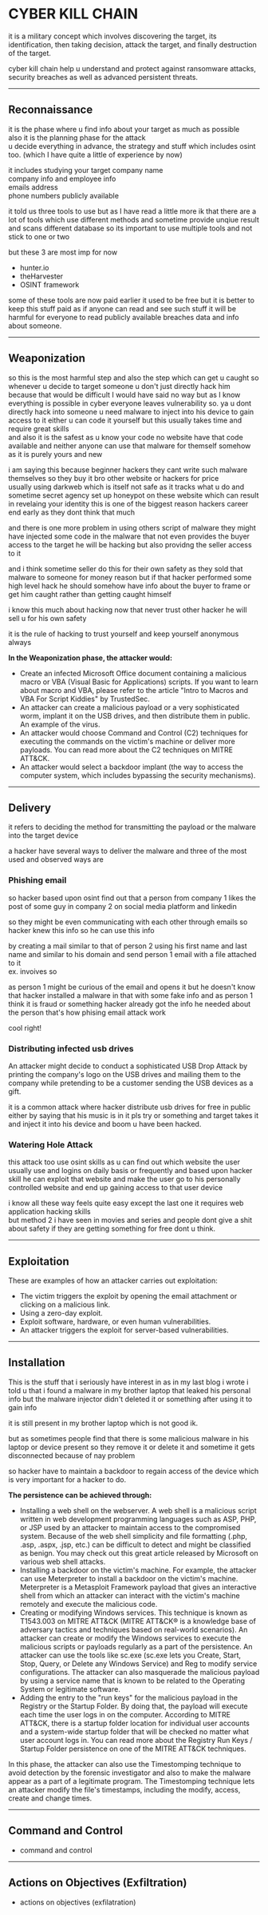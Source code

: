 # CYBER KILL CHAIN

it is a military concept which involves discovering the target, its identification, then taking decision, attack the target, and finally destruction of the target.

cyber kill chain help u understand and protect against ransomware attacks, security breaches as well as advanced persistent threats.

---

## Reconnaissance

it is the phase where u find info about your target as much as possible  
also it is the planning phase for the attack  
u decide everything in advance, the strategy and stuff which includes osint too. (which I have quite a little of experience by now)

it includes studying your target company name  
company info and employee info  
emails address  
phone numbers publicly available

it told us three tools to use but as I have read a little more ik that there are a lot of tools which use different methods and sometime provide unqiue result and scans different database so its important to use multiple tools and not stick to one or two

but these 3 are most imp for now  
- hunter.io  
- theHarvester  
- OSINT framework

some of these tools are now paid earlier it used to be free but it is better to keep this stuff paid as if anyone can read and see such stuff it will be harmful for everyone to read publicly available breaches data and info about someone.

---

## Weaponization

so this is the most harmful step and also the step which can get u caught so whenever u decide to target someone u don't just directly hack him because that would be difficult I would have said no way but as I know everything is possible in cyber everyone leaves vulnerability so. ya u dont directly hack into someone u need malware to inject into his device to gain access to it either u can code it yourself but this usually takes time and require great skills  
and also it is the safest as u know your code no website have that code available and neither anyone can use that malware for themself somehow as it is purely yours and new

i am saying this because beginner hackers they cant write such malware themselves so they buy it bro other website or hackers for price  
usually using darkweb which is itself not safe as it tracks what u do and sometime secret agency set up honeypot on these website which can result in revelaing your identity this is one of the biggest reason hackers career end early as they dont think that much

and there is one more problem in using others script of malware they might have injected some code in the malware that not even provides the buyer access to the target he will be hacking but also providng the seller access to it

and i think sometime seller do this for their own safety as they sold that malware to someone for money reason but if that hacker performed some high level hack he should somehow have info about the buyer to frame or get him caught rather than getting caught himself

i know this much about hacking now that never trust other hacker he will sell u for his own safety

it is the rule of hacking to trust yourself and keep yourself anonymous always

**In the Weaponization phase, the attacker would:**

- Create an infected Microsoft Office document containing a malicious macro or VBA (Visual Basic for Applications) scripts. If you want to learn about macro and VBA, please refer to the article "Intro to Macros and VBA For Script Kiddies" by TrustedSec.
- An attacker can create a malicious payload or a very sophisticated worm, implant it on the USB drives, and then distribute them in public. An example of the virus.
- An attacker would choose Command and Control (C2) techniques for executing the commands on the victim's machine or deliver more payloads. You can read more about the C2 techniques on MITRE ATT&CK.
- An attacker would select a backdoor implant (the way to access the computer system, which includes bypassing the security mechanisms).

---

## Delivery

it refers to deciding the method for transmitting the payload or the malware into the target device

a hacker have several ways to deliver the malware and three of the most used and observed ways are

### Phishing email

so hacker based upon osint find out that a person from company 1 likes the post of some guy in company 2 on social media platform and linkedin

so they might be even communicating with each other through emails so hacker knew this info so he can use this info

by creating a mail similar to that of person 2 using his first name and last name and similar to his domain and send person 1 email with a file attached to it  
ex. invoives so

as person 1 might be curious of the email and opens it but he doesn't know that hacker installed a malware in that with some fake info and as person 1 think it is fraud or something hacker already got the info he needed about the person that's how phising email attack work

cool right!

### Distributing infected usb drives

An attacker might decide to conduct a sophisticated USB Drop Attack by printing the company's logo on the USB drives and mailing them to the company while pretending to be a customer sending the USB devices as a gift.

it is a common attack where hacker distribute usb drives for free in public either by saying that his music is in it pls try or something and target takes it  
and inject it into his device and boom u have been hacked.

### Watering Hole Attack

this attack too use osint skills as u can find out which website the user usually use and logins on daily basis or frequently and based upon hacker skill he can exploit that website and make the user go to his personally controlled website and end up gaining access to that user device

i know all these way feels quite easy except the last one it requires web application hacking skills  
but method 2 i have seen in movies and series and people dont give a shit about safety if they are getting something for free dont u think.

---

## Exploitation

These are examples of how an attacker carries out exploitation:

- The victim triggers the exploit by opening the email attachment or clicking on a malicious link.
- Using a zero-day exploit.
- Exploit software, hardware, or even human vulnerabilities.
- An attacker triggers the exploit for server-based vulnerabilities.

---

## Installation

This is the stuff that i seriously have interest in as in my last blog i wrote i told u that i found a malware in my brother laptop that leaked his personal info but the malware injector didn't deleted it or something after using it to gain info

it is still present in my brother laptop which is not good ik.

but as sometimes people find that there is some malicious malware in his laptop or device present so they remove it or delete it and sometime it gets disconnected because of nay problem

so hacker have to maintain a backdoor to regain access of the device which is very important for a hacker to do.

**The persistence can be achieved through:**

- Installing a web shell on the webserver. A web shell is a malicious script written in web development programming languages such as ASP, PHP, or JSP used by an attacker to maintain access to the compromised system. Because of the web shell simplicity and file formatting (.php, .asp, .aspx, .jsp, etc.) can be difficult to detect and might be classified as benign. You may check out this great article released by Microsoft on various web shell attacks.
- Installing a backdoor on the victim's machine. For example, the attacker can use Meterpreter to install a backdoor on the victim's machine. Meterpreter is a Metasploit Framework payload that gives an interactive shell from which an attacker can interact with the victim's machine remotely and execute the malicious code.
- Creating or modifying Windows services. This technique is known as T1543.003 on MITRE ATT&CK (MITRE ATT&CK® is a knowledge base of adversary tactics and techniques based on real-world scenarios). An attacker can create or modify the Windows services to execute the malicious scripts or payloads regularly as a part of the persistence. An attacker can use the tools like sc.exe (sc.exe lets you Create, Start, Stop, Query, or Delete any Windows Service) and Reg to modify service configurations. The attacker can also masquerade the malicious payload by using a service name that is known to be related to the Operating System or legitimate software.
- Adding the entry to the "run keys" for the malicious payload in the Registry or the Startup Folder. By doing that, the payload will execute each time the user logs in on the computer. According to MITRE ATT&CK, there is a startup folder location for individual user accounts and a system-wide startup folder that will be checked no matter what user account logs in.
  You can read more about the Registry Run Keys / Startup Folder persistence on one of the MITRE ATT&CK techniques.

In this phase, the attacker can also use the Timestomping technique to avoid detection by the forensic investigator and also to make the malware appear as a part of a legitimate program. The Timestomping technique lets an attacker modify the file's timestamps, including the modify, access, create and change times.

---

## Command and Control

- command and control

---

## Actions on Objectives (Exfiltration)

- actions on objectives (exfilatration)
